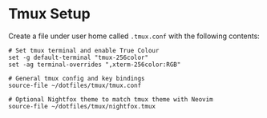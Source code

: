 # Tmux Setup

Create a file under user home called  `.tmux.conf` with the following contents:

```tmux
# Set tmux terminal and enable True Colour
set -g default-terminal "tmux-256color"
set -ag terminal-overrides ",xterm-256color:RGB"

# General tmux config and key bindings
source-file ~/dotfiles/tmux/tmux.conf

# Optional Nightfox theme to match tmux theme with Neovim
source-file ~/dotfiles/tmux/nightfox.tmux
```
